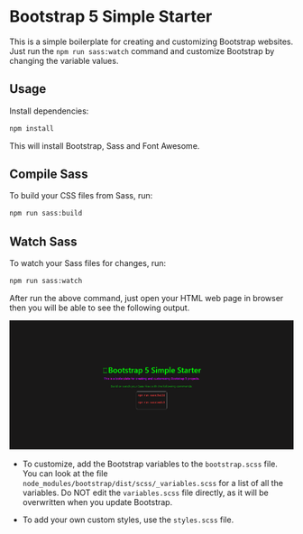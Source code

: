 # Bootstrap 5 Simple Starter

This is a simple boilerplate for creating and customizing Bootstrap websites. Just run the `npm run sass:watch` command and customize Bootstrap by changing the variable values.

## Usage

Install dependencies:

```bash
npm install
```

This will install Bootstrap, Sass and Font Awesome.

## Compile Sass

To build your CSS files from Sass, run:

```bash
npm run sass:build
```

## Watch Sass

To watch your Sass files for changes, run:

```bash
npm run sass:watch
```
After run the above command, just open your HTML web page in browser then you will be able to see the following output.

![Ui](Ui.png)

* To customize, add the Bootstrap variables to the `bootstrap.scss` file. You can look at the file `node_modules/bootstrap/dist/scss/_variables.scss` for a list of all the variables. Do NOT edit the `variables.scss` file directly, as it will be overwritten when you update Bootstrap.

* To add your own custom styles, use the `styles.scss` file.